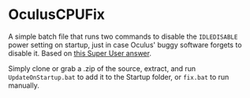 # OculusCPUFix

A simple batch file that runs two commands to disable the `IDLEDISABLE` power setting on startup, just in case Oculus' buggy software forgets to disable it. Based on [this Super User answer](https://superuser.com/questions/1060567/cpu-constantly-at-100-in-task-manager-but-not-in-process-explorer/1061436#1061436).

Simply clone or grab a .zip of the source, extract, and run `UpdateOnStartup.bat` to add it to the Startup folder, or `fix.bat` to run manually.